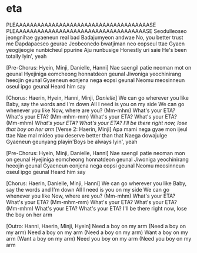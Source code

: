 # eta
PLEAAAAAAAAAAAAAAAAAAAAAAAAAAAAAAAAAAAAASE
PLEAAAAAAAAAAAAAAAAAAAAAAAAAAAAAAAAAAAASE
Seodulleoseo jeongnihae gyaeneun real bad
Badajumyeon andwae
No, you better trust me
Dapdapaeseo geurae
Jeobeonedo bwatjiman neo eopseul ttae
Gyaen yeogijeogie nunbicheul ppurine
Aju nunbusige
Honestly uri saie
He's been totally lyin', yeah

[Pre-Chorus: Hyein, Minji, Danielle, Hanni]
Nae saengil patie nеoman mot on geunal
Hyejiniga eomchеong honnatdeon geunal
Jiwoniga yeochinirang heeojin geunal
Gyaeneun eonjena nega eopsi geunal
Neomu meosinneun oseul ipgo geunal
Heard him say

[Chorus: Haerin, Hyein, Hanni, Minji, *Danielle*]
We can go wherever you like
Baby, say the words and I'm down
All I need is you on my side
We can go whenever you like
Now, where are you? (Mm-mhm)
What's your ETA? What's your ETA? (Mm-mhm-mm)
What's your ETA? What's your ETA? (Mm-mhm)
*What's your ETA? What's your ETA?*
*I'll be there right now, lose that boy on her arm*
[Verse 2: Haerin, Minji]
Apa mami nega gyae mon ijeul ttae
Nae mal mideo you deserve better than that
Naega dowajulge
Gyaeneun geunyang playin'Boys be always lyin', yeah

[Pre-Chorus: Hyein, Minji, Danielle, Hanni]
Nae saengil patie neoman mon on geunal
Hyejiniga eomcheong honnatdeon geunal
Jiwoniga yeochinirang heeojin geunal
Gyaeneun eonjena nega eopsi geunal
Neomu meosinneun oseul ipgo geunal
Heard him say

[Chorus: Haerin, Danielle, Minji, Hanni]
We can go wherever you like
Baby, say the words and I'm down
All I need is you on my side
We can go whenever you like
Now, where are you? (Mm-mhm)
What's your ETA? What's your ETA? (Mm-mhm-mm)
What's your ETA? What's your ETA? (Mm-mhm)
What's your ETA? What's your ETA?
I'll be there right now, lose the boy on her arm

[Outro: Hanni, Haerin, Minji, Hyein]
Need a boy on my arm (Need a boy on my arm)
Need a boy on my arm (Need a boy on my arm)
Want a boy on my arm (Want a boy on my arm)
Need you boy on my arm (Need you boy on my arm